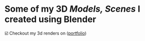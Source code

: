 # Some of my 3D *Models, Scenes* I created using Blender

☑️ Checkout my 3d renders on ([portfolio](https://www.bhuwanbhurtel.com.np))
